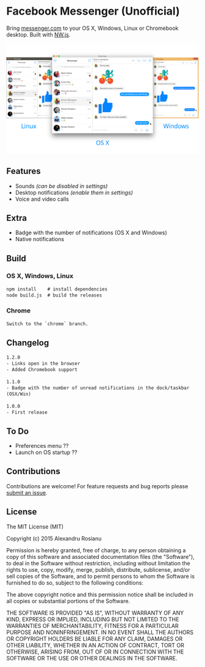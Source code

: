 # Facebook Messenger (Unofficial)

Bring [messenger.com](https://messenger.com) to your OS X, Windows, Linux or Chromebook desktop. Built with [NW.js](http://nwjs.io/).

![Cross-platform screenshot](screenshot.png)

## Features

* Sounds *(can be disabled in settings)*
* Desktop notifications *(enable them in settings)*
* Voice and video calls

## Extra

* Badge with the number of notifications (OS X and Windows)
* Native notifications

## Build

### OS X, Windows, Linux

    npm install    # install dependencies
    node build.js  # build the releases

### Chrome

    Switch to the `chrome` branch.

## Changelog

    1.2.0
    - Links open in the browser
    - Added Chromebook support

    1.1.0
    - Badge with the number of unread notifications in the dock/taskbar (OSX/Win)

    1.0.0
    - First release

## To Do

* Preferences menu ??
* Launch on OS startup ??

## Contributions

Contributions are welcome! For feature requests and bug reports please [submit an issue](https://github.com/Aluxian/Facebook-Messenger-Desktop/issues).

## License

The MIT License (MIT)

Copyright (c) 2015 Alexandru Rosianu

Permission is hereby granted, free of charge, to any person obtaining a copy
of this software and associated documentation files (the "Software"), to deal
in the Software without restriction, including without limitation the rights
to use, copy, modify, merge, publish, distribute, sublicense, and/or sell
copies of the Software, and to permit persons to whom the Software is
furnished to do so, subject to the following conditions:

The above copyright notice and this permission notice shall be included in all
copies or substantial portions of the Software.

THE SOFTWARE IS PROVIDED "AS IS", WITHOUT WARRANTY OF ANY KIND, EXPRESS OR
IMPLIED, INCLUDING BUT NOT LIMITED TO THE WARRANTIES OF MERCHANTABILITY,
FITNESS FOR A PARTICULAR PURPOSE AND NONINFRINGEMENT. IN NO EVENT SHALL THE
AUTHORS OR COPYRIGHT HOLDERS BE LIABLE FOR ANY CLAIM, DAMAGES OR OTHER
LIABILITY, WHETHER IN AN ACTION OF CONTRACT, TORT OR OTHERWISE, ARISING FROM,
OUT OF OR IN CONNECTION WITH THE SOFTWARE OR THE USE OR OTHER DEALINGS IN THE
SOFTWARE.
